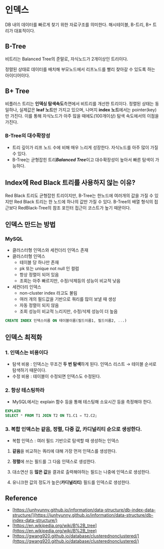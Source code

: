 # 인덱스

DB 내의 데이터를 빠르게 찾기 위한 자료구조를 의미한다. 해시테이블, B-트리, B+ 트리가 대표적이다.

## B-Tree

비트리는 Balanced Tree의 준말로, 자식노드가 2개이상인 트리이다. 

정렬된 상태로 데이터를 배치해 부모노드에서 리프노드를 빨리 찾아갈 수 있도록 하는 아이디어이다. 


## B+ Tree

비플러스 트리는 **인덱싱 탐색속도**측면에서 비트리를 개선한 트리이다. 정렬된 상태는 동일하나, 실제값은 **leaf 노드**만 가지고 있으며, 나머지 **index 노드**에서는 pointer(key)만 가진다. 이를 통해 자식노드가 아주 많을 때에도(100개이상) 탐색 속도에서의 이점을 가진다.


### B-Tree의 **대수확장성**

- 트리 깊이가 리프 노드 수에 비해 매우 느리게 성장한다. 자식노드를 아주 많이 가질 수 있다.
- B-Tree는 균형잡힌 트리***Balanced Tree***이고 대수확장성이 높아서 빠른 탐색이 가능하다.

## Index에 Red Black 트리를 사용하지 않는 이유?

Red Black 트리도 균형잡힌 트리이지만, B-Tree는 한노드에 여러개의 값을 가질 수 있지만 Red Black 트리는 한 노드에 하나의 값만 가질 수 있다. B-Tree의 배열 형식의 접근보다 RedBlack-Tree의 참조 포인터 접근이 코스트가 높기 때문이다. 

## 인덱스 만드는 방법

### MySQL

- 클러스터형 인덱스와 세컨더리 인덱스 존재
- 클러스터형 인덱스
    - 테이블 당 하나만 존재
    - pk 또는 unique not null 인 컬럼
    - 항상 정렬이 되어 있음
    - 조회는 아주 빠르지만, 수정/삭제등의 성능이 비교적 낮음
- 세컨더리 인덱스
    - non-cluster index 라고도 불림
    - 여러 개의 필드값을 기반으로 쿼리를 많이 보낼 때 생성
    - 자동 정렬이 되지 않음
    - 조회 성능이 비교적 느리지만, 수정/삭제 성능이 더 높음

```sql
CREATE INDEX 인덱스이름 ON 테이블이름(필드이름1, 필드이름2, ...)
```

## 인덱스 최적화

### 1. 인덱스는 비용이다

- 탐색 비용 : 인덱스는 무조건 **두 번 탐색**하게 된다. 인덱스 리스트 → 테이블 순서로 탐색하기 때문이다.
- 수정 비용 : 테이블이 수정되면 인덱스도 수정된다.

### 2. 항상 테스팅하라

- MySQL에서는 explain 함수 등을 통해 테스팅해 소요시간 등을 측정해야 한다.

```sql
EXPLAIN
SELECT * FROM T1 JOIN T2 ON T1.C1 = T2.C2;
```

### 3. 복합 인덱스는 같음, 정렬, 다중 값, 카디널리티 순으로 생성한다.

- 복합 인덱스 : 여러 필드 기반으로 탐색할 때 생성하는 인덱스

1) **같음**을 비교하는 쿼리에 대해 가장 먼저 인덱스를 생성한다.

2) **정렬**에 쓰는 필드를 그 다음 인덱스로 생성한다.

3) 대소연산 등 **많은 값**을 결과로 출력해야하는 필드는 나중에 인덱스로 생성한다. 

4) 유니크한 값의 정도가 높은(**카디널리티**) 필드를 인덱스로 생성한다.

## Reference

- [https://junhyunny.github.io/information/data-structure/db-index-data-structure/](https://junhyunny.github.io/information/data-structure/db-index-data-structure/)
- [https://en.wikipedia.org/wiki/B%2B_tree](https://en.wikipedia.org/wiki/B%2B_tree)
- [https://gwang920.github.io/database/clusterednonclustered/](https://gwang920.github.io/database/clusterednonclustered/)
